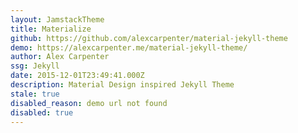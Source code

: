 ```yaml
---
layout: JamstackTheme
title: Materialize
github: https://github.com/alexcarpenter/material-jekyll-theme
demo: https://alexcarpenter.me/material-jekyll-theme/
author: Alex Carpenter
ssg: Jekyll
date: 2015-12-01T23:49:41.000Z
description: Material Design inspired Jekyll Theme
stale: true
disabled_reason: demo url not found
disabled: true
---
```

